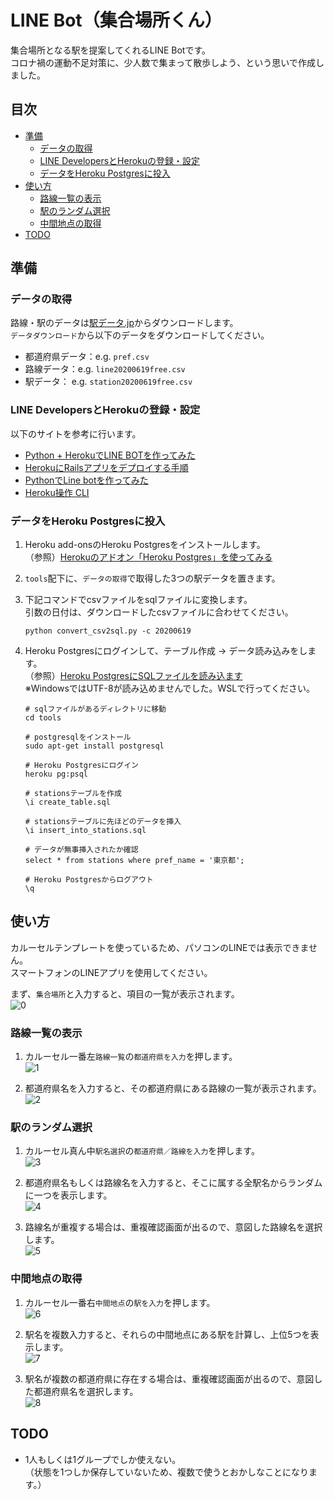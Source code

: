 # LINE Bot（集合場所くん）
集合場所となる駅を提案してくれるLINE Botです。  
コロナ禍の運動不足対策に、少人数で集まって散歩しよう、という思いで作成しました。

## 目次
- [準備](#準備)
    - [データの取得](#データの取得)
    - [LINE DevelopersとHerokuの登録・設定](#LINE-DevelopersとHerokuの登録・設定)
    - [データをHeroku Postgresに投入](#データをHeroku-Postgresに投入)
- [使い方](#使い方)
    - [路線一覧の表示](#路線一覧の表示)
    - [駅のランダム選択](#駅のランダム選択)
    - [中間地点の取得](#中間地点の取得)
- [TODO](#TODO)

## 準備
### データの取得
路線・駅のデータは[駅データ.jp](http://www.ekidata.jp/)からダウンロードします。  
`データダウンロード`から以下のデータをダウンロードしてください。  
- 都道府県データ：e.g. `pref.csv`
- 路線データ：e.g. `line20200619free.csv`
- 駅データ： e.g. `station20200619free.csv`

### LINE DevelopersとHerokuの登録・設定
以下のサイトを参考に行います。
- [Python + HerokuでLINE BOTを作ってみた](https://qiita.com/shimajiri/items/cf7ccf69d184fdb2fb26)
- [HerokuにRailsアプリをデプロイする手順](https://qiita.com/NaokiIshimura/items/eee473675d624a17310f)
- [PythonでLine botを作ってみた](https://qiita.com/kro/items/67f7510b36945eb9689b)
- [Heroku操作 CLI](https://qiita.com/ntkgcj/items/9e812220881d671b6bff)

### データをHeroku Postgresに投入
1. Heroku add-onsのHeroku Postgresをインストールします。  
    （参照）[Herokuのアドオン「Heroku Postgres」を使ってみる](https://kin29.info/heroku%E3%81%AE%E3%82%A2%E3%83%89%E3%82%AA%E3%83%B3%E3%80%8Cheroku-postgres%E3%80%8D%E3%82%92%E4%BD%BF%E3%81%A3%E3%81%A6%E3%81%BF%E3%82%8B/)

1. `tools`配下に、`データの取得`で取得した3つの駅データを置きます。

1. 下記コマンドでcsvファイルをsqlファイルに変換します。  
    引数の日付は、ダウンロードしたcsvファイルに合わせてください。
    ```
    python convert_csv2sql.py -c 20200619
    ```

1. Heroku Postgresにログインして、テーブル作成 -> データ読み込みをします。  
    （参照）[Heroku PostgresにSQLファイルを読み込ます](https://rowingfan.hatenablog.jp/entry/2018/09/10/174500)  
    ※WindowsではUTF-8が読み込めませんでした。WSLで行ってください。
    ```
    # sqlファイルがあるディレクトリに移動
    cd tools

    # postgresqlをインストール
    sudo apt-get install postgresql

    # Heroku Postgresにログイン
    heroku pg:psql

    # stationsテーブルを作成
    \i create_table.sql

    # stationsテーブルに先ほどのデータを挿入
    \i insert_into_stations.sql

    # データが無事挿入されたか確認
    select * from stations where pref_name = '東京都';

    # Heroku Postgresからログアウト
    \q
    ```

## 使い方
カルーセルテンプレートを使っているため、パソコンのLINEでは表示できません。  
スマートフォンのLINEアプリを使用してください。

まず、`集合場所`と入力すると、項目の一覧が表示されます。  
![0](images/0.jpg)

### 路線一覧の表示
1. カルーセル一番左`路線一覧`の`都道府県を入力`を押します。  
![1](images/1.jpg)

1. 都道府県名を入力すると、その都道府県にある路線の一覧が表示されます。  
![2](images/2.jpg)

### 駅のランダム選択
1. カルーセル真ん中`駅名選択`の`都道府県／路線を入力`を押します。  
![3](images/3.jpg)

1. 都道府県名もしくは路線名を入力すると、そこに属する全駅名からランダムに一つを表示します。  
![4](images/4.jpg)

1. 路線名が重複する場合は、重複確認画面が出るので、意図した路線名を選択します。  
![5](images/5.jpg)

### 中間地点の取得
1. カルーセル一番右`中間地点`の`駅を入力`を押します。  
![6](images/6.jpg)

1. 駅名を複数入力すると、それらの中間地点にある駅を計算し、上位5つを表示します。  
![7](images/7.jpg)

1. 駅名が複数の都道府県に存在する場合は、重複確認画面が出るので、意図した都道府県名を選択します。  
![8](images/8.jpg)

## TODO
- 1人もしくは1グループでしか使えない。  
    （状態を1つしか保存していないため、複数で使うとおかしなことになります。）
